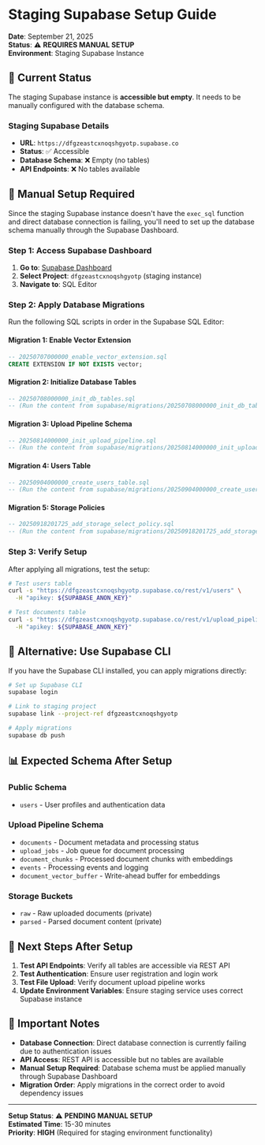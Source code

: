 # Staging Supabase Setup Guide

**Date**: September 21, 2025  
**Status**: ⚠️ **REQUIRES MANUAL SETUP**  
**Environment**: Staging Supabase Instance  

## 🎯 **Current Status**

The staging Supabase instance is **accessible but empty**. It needs to be manually configured with the database schema.

### **Staging Supabase Details**
- **URL**: `https://dfgzeastcxnoqshgyotp.supabase.co`
- **Status**: ✅ Accessible
- **Database Schema**: ❌ Empty (no tables)
- **API Endpoints**: ❌ No tables available

## 🔧 **Manual Setup Required**

Since the staging Supabase instance doesn't have the `exec_sql` function and direct database connection is failing, you'll need to set up the database schema manually through the Supabase Dashboard.

### **Step 1: Access Supabase Dashboard**

1. **Go to**: [Supabase Dashboard](https://supabase.com/dashboard)
2. **Select Project**: `dfgzeastcxnoqshgyotp` (staging instance)
3. **Navigate to**: SQL Editor

### **Step 2: Apply Database Migrations**

Run the following SQL scripts in order in the Supabase SQL Editor:

#### **Migration 1: Enable Vector Extension**
```sql
-- 20250707000000_enable_vector_extension.sql
CREATE EXTENSION IF NOT EXISTS vector;
```

#### **Migration 2: Initialize Database Tables**
```sql
-- 20250708000000_init_db_tables.sql
-- (Run the content from supabase/migrations/20250708000000_init_db_tables.sql)
```

#### **Migration 3: Upload Pipeline Schema**
```sql
-- 20250814000000_init_upload_pipeline.sql
-- (Run the content from supabase/migrations/20250814000000_init_upload_pipeline.sql)
```

#### **Migration 4: Users Table**
```sql
-- 20250904000000_create_users_table.sql
-- (Run the content from supabase/migrations/20250904000000_create_users_table.sql)
```

#### **Migration 5: Storage Policies**
```sql
-- 20250918201725_add_storage_select_policy.sql
-- (Run the content from supabase/migrations/20250918201725_add_storage_select_policy.sql)
```

### **Step 3: Verify Setup**

After applying all migrations, test the setup:

```bash
# Test users table
curl -s "https://dfgzeastcxnoqshgyotp.supabase.co/rest/v1/users" \
  -H "apikey: ${SUPABASE_ANON_KEY}"

# Test documents table
curl -s "https://dfgzeastcxnoqshgyotp.supabase.co/rest/v1/upload_pipeline.documents" \
  -H "apikey: ${SUPABASE_ANON_KEY}"
```

## 🔄 **Alternative: Use Supabase CLI**

If you have the Supabase CLI installed, you can apply migrations directly:

```bash
# Set up Supabase CLI
supabase login

# Link to staging project
supabase link --project-ref dfgzeastcxnoqshgyotp

# Apply migrations
supabase db push
```

## 📊 **Expected Schema After Setup**

### **Public Schema**
- `users` - User profiles and authentication data

### **Upload Pipeline Schema**
- `documents` - Document metadata and processing status
- `upload_jobs` - Job queue for document processing
- `document_chunks` - Processed document chunks with embeddings
- `events` - Processing events and logging
- `document_vector_buffer` - Write-ahead buffer for embeddings

### **Storage Buckets**
- `raw` - Raw uploaded documents (private)
- `parsed` - Parsed document content (private)

## 🎯 **Next Steps After Setup**

1. **Test API Endpoints**: Verify all tables are accessible via REST API
2. **Test Authentication**: Ensure user registration and login work
3. **Test File Upload**: Verify document upload pipeline works
4. **Update Environment Variables**: Ensure staging service uses correct Supabase instance

## 🚨 **Important Notes**

- **Database Connection**: Direct database connection is currently failing due to authentication issues
- **API Access**: REST API is accessible but no tables are available
- **Manual Setup Required**: Database schema must be applied manually through Supabase Dashboard
- **Migration Order**: Apply migrations in the correct order to avoid dependency issues

---

**Setup Status**: ⚠️ **PENDING MANUAL SETUP**  
**Estimated Time**: 15-30 minutes  
**Priority**: **HIGH** (Required for staging environment functionality)
